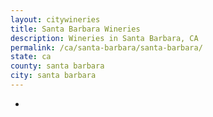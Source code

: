 ```yaml
---
layout: citywineries
title: Santa Barbara Wineries
description: Wineries in Santa Barbara, CA
permalink: /ca/santa-barbara/santa-barbara/
state: ca
county: santa barbara
city: santa barbara
---
```

-
